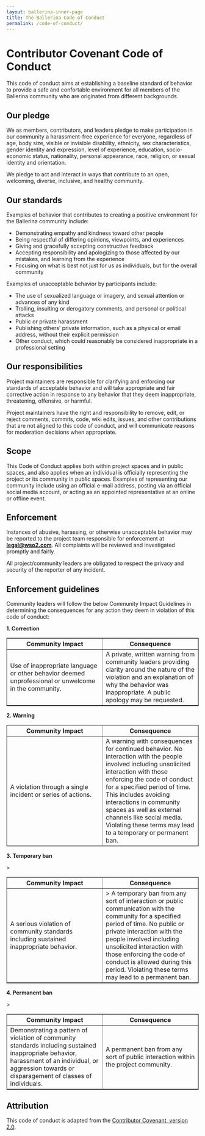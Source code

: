 ```yaml
---
layout: ballerina-inner-page
title: The Ballerina Code of Conduct
permalink: /code-of-conduct/
---
```


# Contributor Covenant Code of Conduct

This code of conduct aims at establishing a baseline standard of behavior to provide a safe and confortable environment for all members of the Ballerina community who are originated from different backgrounds.

## Our pledge

We as members, contributors, and leaders pledge to make participation in our community a harassment-free experience for everyone, regardless of age, body size, visible or invisible disability, ethnicity, sex characteristics, gender identity and expression, level of experience, education, socio-economic status, nationality, personal appearance, race, religion, or sexual identity and orientation.

We pledge to act and interact in ways that contribute to an open, welcoming, diverse, inclusive, and healthy community.

## Our standards

Examples of behavior that contributes to creating a positive environment for the Ballerina community include:

- Demonstrating empathy and kindness toward other people
- Being respectful of differing opinions, viewpoints, and experiences
- Giving and gracefully accepting constructive feedback
- Accepting responsibility and apologizing to those affected by our mistakes, and learning from the experience
- Focusing on what is best not just for us as individuals, but for the overall community

Examples of unacceptable behavior by participants include:

- The use of sexualized language or imagery, and sexual attention or advances of any kind
- Trolling, insulting or derogatory comments, and personal or political attacks
- Public or private harassment
- Publishing others’ private information, such as a physical or email address, without their explicit permission
- Other conduct, which could reasonably be considered inappropriate in a professional setting

## Our responsibilities

Project maintainers are responsible for clarifying and enforcing our standards of acceptable behavior and will take appropriate and fair corrective action in response to any behavior that they deem inappropriate, threatening, offensive, or harmful.

Project maintainers have the right and responsibility to remove, edit, or reject comments, commits, code, wiki edits, issues, and other contributions that are not aligned to this code of conduct, and will communicate reasons for moderation decisions when appropriate.

## Scope

This Code of Conduct applies both within project spaces and in public spaces, and also applies when an individual is officially representing the project or its community in public spaces. Examples of representing our community include using an official e-mail address, posting via an official social media account, or acting as an appointed representative at an online or offline event.

## Enforcement

Instances of abusive, harassing, or otherwise unacceptable behavior may be reported to the project team responsible for enforcement at **legal@wso2.com**. All complaints will be reviewed and investigated promptly and fairly.

All project/community leaders are obligated to respect the privacy and security of the reporter of any incident.

## Enforcement guidelines

Community leaders will follow the below Community Impact Guidelines in determining the consequences for any action they deem in violation of this code of conduct:

**1. Correction**

<table border=1>
<th> Community Impact </th>
<th> Consequence </th>
<tr border=1>
<td width=50% border=1> Use of inappropriate language or other behavior deemed unprofessional or unwelcome in the community. </td>
<td width=50% border=1> A private, written warning from community leaders providing clarity around the nature of the violation and an explanation of why the behavior was inappropriate. A public apology may be requested.
</td>
</tr>
</table>

**2. Warning**

<table border=1>
<th> Community Impact </th>
<th> Consequence </th>
<tr>
<td width=50%> A violation through a single incident or series of actions. </td>
<td width=50%> A warning with consequences for continued behavior. No interaction with the people involved including unsolicited interaction with those enforcing the code of conduct for a specified period of time. This includes avoiding interactions in community spaces as well as external channels like social media. Violating these terms may lead to a temporary or permanent ban.
</td>
</tr>
</table>

**3. Temporary ban**

<table border=1>
<th> Community Impact </th>
<th> Consequence </th>
<tr>>
<td width=50%> A serious violation of community standards including sustained inappropriate behavior. </td>
<td width=50%>> A temporary ban from any sort of interaction or public communication with the community for a specified period of time. No public or private interaction with the people involved including unsolicited interaction with those enforcing the code of conduct is allowed during this period. Violating these terms may lead to a permanent ban.
</td>
</tr>
</table>

**4. Permanent ban**

<table border=1>
<th> Community Impact </th>
<th> Consequence </th>
<tr>>
<td width=50%> Demonstrating a pattern of violation of community standards including sustained inappropriate behavior, harassment of an individual, or aggression towards or disparagement of classes of individuals. </td>
<td width=50%> A permanent ban from any sort of public interaction within the project community.
</td>
</tr>
</table>

## Attribution

This code of conduct is adapted from the [Contributor Covenant, version 2.0](#https://www.contributor-covenant.org/version/2/0/code_of_conduct).
